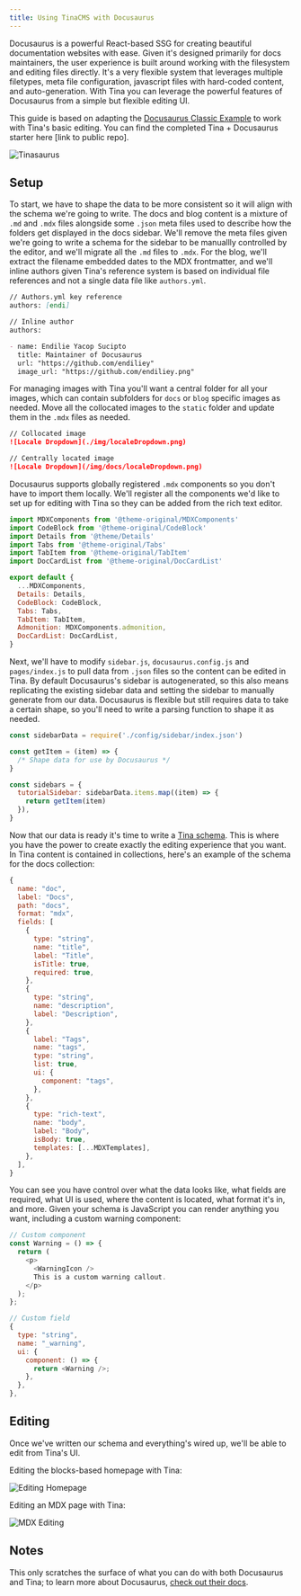 ```yaml
---
title: Using TinaCMS with Docusaurus
---
```


Docusaurus is a powerful React-based SSG for creating beautiful documentation websites with ease. Given it's designed primarily for docs maintainers, the user experience is built around working with the filesystem and editing files directly. It's a very flexible system that leverages multiple filetypes, meta file configuration, javascript files with hard-coded content, and auto-generation. With Tina you can leverage the powerful features of Docusaurus from a simple but flexible editing UI.

This guide is based on adapting the [Docusaurus Classic Example](https://github.com/facebook/docusaurus/tree/main/examples/classic) to work with Tina's basic editing. You can find the completed Tina + Docusaurus starter here [link to public repo].

![Tinasaurus](https://res.cloudinary.com/forestry-demo/image/upload/v1675108174/tina-io/docs/docusaurus/tinasaurus-home.png 'Docusaurus + Tina Homepage')

## Setup

To start, we have to shape the data to be more consistent so it will align with the schema we're going to write. The docs and blog content is a mixture of `.md` and `.mdx` files alongside some `.json` meta files used to describe how the folders get displayed in the docs sidebar. We'll remove the meta files given we're going to write a schema for the sidebar to be manuallly controlled by the editor, and we'll migrate all the `.md` files to `.mdx`. For the blog, we'll extract the filename embedded dates to the MDX frontmatter, and we'll inline authors given Tina's reference system is based on individual file references and not a single data file like `authors.yml`.

```md
// Authors.yml key reference
authors: [endi]

// Inline author
authors:

- name: Endilie Yacop Sucipto
  title: Maintainer of Docusaurus
  url: "https://github.com/endiliey"
  image_url: "https://github.com/endiliey.png"
```

For managing images with Tina you'll want a central folder for all your images, which can contain subfolders for `docs` or `blog` specific images as needed. Move all the collocated images to the `static` folder and update them in the `.mdx` files as needed.

```md
// Collocated image
![Locale Dropdown](./img/localeDropdown.png)

// Centrally located image
![Locale Dropdown](/img/docs/localeDropdown.png)
```

Docusaurus supports globally registered `.mdx` components so you don't have to import them locally. We'll register all the components we'd like to set up for editing with Tina so they can be added from the rich text editor.

```js
import MDXComponents from '@theme-original/MDXComponents'
import CodeBlock from '@theme-original/CodeBlock'
import Details from '@theme/Details'
import Tabs from '@theme-original/Tabs'
import TabItem from '@theme-original/TabItem'
import DocCardList from '@theme-original/DocCardList'

export default {
  ...MDXComponents,
  Details: Details,
  CodeBlock: CodeBlock,
  Tabs: Tabs,
  TabItem: TabItem,
  Admonition: MDXComponents.admonition,
  DocCardList: DocCardList,
}
```

Next, we'll have to modify `sidebar.js`, `docusaurus.config.js` and `pages/index.js` to pull data from `.json` files so the content can be edited in Tina. By default Docusaurus's sidebar is autogenerated, so this also means replicating the existing sidebar data and setting the sidebar to manually generate from our data. Docusaurus is flexible but still requires data to take a certain shape, so you'll need to write a parsing function to shape it as needed.

```js
const sidebarData = require('./config/sidebar/index.json')

const getItem = (item) => {
  /* Shape data for use by Docusaurus */
}

const sidebars = {
  tutorialSidebar: sidebarData.items.map((item) => {
    return getItem(item)
  }),
}
```

Now that our data is ready it's time to write a [Tina schema](/docs/schema/). This is where you have the power to create exactly the editing experience that you want. In Tina content is contained in collections, here's an example of the schema for the docs collection:

```js
{
  name: "doc",
  label: "Docs",
  path: "docs",
  format: "mdx",
  fields: [
    {
      type: "string",
      name: "title",
      label: "Title",
      isTitle: true,
      required: true,
    },
    {
      type: "string",
      name: "description",
      label: "Description",
    },
    {
      label: "Tags",
      name: "tags",
      type: "string",
      list: true,
      ui: {
        component: "tags",
      },
    },
    {
      type: "rich-text",
      name: "body",
      label: "Body",
      isBody: true,
      templates: [...MDXTemplates],
    },
  ],
}
```

You can see you have control over what the data looks like, what fields are required, what UI is used, where the content is located, what format it's in, and more. Given your schema is JavaScript you can render anything you want, including a custom warning component:

```js
// Custom component
const Warning = () => {
  return (
    <p>
      <WarningIcon />
      This is a custom warning callout.
    </p>
  );
};

// Custom field
{
  type: "string",
  name: "_warning",
  ui: {
    component: () => {
      return <Warning />;
    },
  },
},
```

## Editing

Once we've written our schema and everything's wired up, we'll be able to edit from Tina's UI.

Editing the blocks-based homepage with Tina:

![Editing Homepage](https://res.cloudinary.com/forestry-demo/image/upload/v1675108174/tina-io/docs/docusaurus/tinasaurus-home-editing.png 'Editing the Docusaurus example homepage in Tina')

Editing an MDX page with Tina:

![MDX Editing](https://res.cloudinary.com/forestry-demo/image/upload/v1675108174/tina-io/docs/docusaurus/tinasaurus-doc-editing.png 'Editing MDX Docusaurus Page in TinaCMS')

## Notes

This only scratches the surface of what you can do with both Docusaurus and Tina; to learn more about Docusaurus, [check out their docs](https://docusaurus.io/docs).
